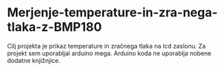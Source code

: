 # Merjenje-temperature-in-zra-nega-tlaka-z-BMP180
Cilj projekta je prikaz temperature in zračnega tlaka na lcd zaslonu. 
Za projekt sem uporabljal arduino mega.
Arduino koda ne uporablja nobene dodatne knjižnjice.
